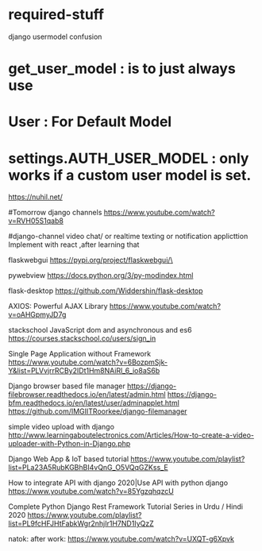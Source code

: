 # required-stuff

django usermodel confusion

# get_user_model : is to just always use
# User : For Default Model
# settings.AUTH_USER_MODEL : only works if a custom user model is set.

https://nuhil.net/

#Tomorrow
django channels
https://www.youtube.com/watch?v=RVH05S1qab8



#django-channel video chat/ or realtime texting or notification applicttion
Implement with react ,after learning that


flaskwebgui
https://pypi.org/project/flaskwebgui/\

pywebview
https://docs.python.org/3/py-modindex.html

flask-desktop
https://github.com/Widdershin/flask-desktop




AXIOS: Powerful AJAX Library
https://www.youtube.com/watch?v=oAHGpmyJD7g

stackschool JavaScript dom and asynchronous and es6
https://courses.stackschool.co/users/sign_in


Single Page Application without Framework
https://www.youtube.com/watch?v=6BozpmSjk-Y&list=PLVvjrrRCBy2IDt1Hm8NAiRl_6_io8aS6b

Django browser based file manager
https://django-filebrowser.readthedocs.io/en/latest/admin.html
https://django-bfm.readthedocs.io/en/latest/user/adminapplet.html
https://github.com/IMGIITRoorkee/django-filemanager

simple video upload with django
http://www.learningaboutelectronics.com/Articles/How-to-create-a-video-uploader-with-Python-in-Django.php


Django Web App & IoT based tutorial
https://www.youtube.com/playlist?list=PLa23A5RubKGBhBI4vQnG_O5VQqGZKss_E

How to integrate API with django 2020|Use API with python django
https://www.youtube.com/watch?v=85YgzqhqzcU

Complete Python Django Rest Framework Tutorial Series in Urdu / Hindi 2020
https://www.youtube.com/playlist?list=PL9fcHFJHtFabkWgr2nhjIr1H7ND1IyQzZ


natok:
after work:
https://www.youtube.com/watch?v=UXQT-g6Xpvk

